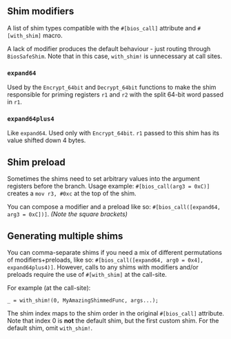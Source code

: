 ## Shim modifiers
A list of shim types compatible with the `#[bios_call]` attribute and `#[with_shim]` macro.

A lack of modifier produces the default behaviour - just routing through `BiosSafeShim`. Note that in this case, `with_shim!` is unnecessary at call sites.

### `expand64`
Used by the `Encrypt_64bit` and `Decrypt_64bit` functions to make the shim responsible for priming registers `r1` and `r2` with the split 64-bit word passed in `r1`.

### `expand64plus4`
Like `expand64`. Used only with `Encrypt_64bit`. `r1` passed to this shim has its value shifted down 4 bytes.

## Shim preload
Sometimes the shims need to set arbitrary values into the argument registers before the branch.
Usage example: `#[bios_call(arg3 = 0xC)]` creates a `mov r3, #0xc` at the top of the shim.

You can compose a modifier and a preload like so: `#[bios_call([expand64, arg3 = 0xC])]`.
_(Note the square brackets)_

## Generating multiple shims
You can comma-separate shims if you need a mix of different permutations of modifiers+preloads, like so: `#[bios_call([expand64, arg0 = 0x4], expand64plus4)]`.
However, calls to any shims with modifiers and/or preloads require the use of `#[with_shim]` at the call-site.

For example (at the call-site):
```
_ = with_shim!(0, MyAmazingShimmedFunc, args...);
```

The shim index maps to the shim order in the original `#[bios_call]` attribute.
Note that index 0 is **not** the default shim, but the first custom shim. For the default shim, omit `with_shim!`.